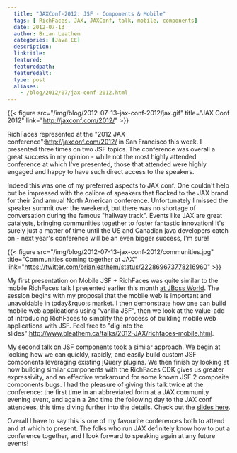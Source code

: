```yaml
---
  title: "JAXConf-2012: JSF - Components & Mobile"
  tags: [ RichFaces, JAX, JAXConf, talk, mobile, components]
  date: 2012-07-13
  author: Brian Leathem
  categories: [Java EE]
  description:
  linktitle:
  featured:
  featuredpath:
  featuredalt:
  type: post
  aliases:
    - /blog/2012/07/jax-conf-2012.html
---
```


{{< figure src="/img/blog/2012-07-13-jax-conf-2012/jax.gif" title="JAX Conf 2012" link="http://jaxconf.com/2012/" >}}

RichFaces represented at the "2012 JAX conference":http://jaxconf.com/2012/ in San Francisco this week.  I presented three times on two JSF topics.  The conference was overall a great success in my opinion - while not the most highly attended conference at which I've presented, those that attended were highly engaged and happy to have such direct access to the speakers.

Indeed this was one of my preferred aspects to JAX conf.  One couldn't help but be impressed with the calibre of speakers that flocked to the JAX brand for their 2nd annual North American conference.  Unfortunately I missed the speaker summit over the weekend, but there was no shortage of conversation during the famous "hallway track".  Events like JAX are great catalysts, bringing communities together to foster fantastic innovation!  It's surely just a matter of time until the US and Canadian java developers catch on - next year's conference will be an even bigger success, I'm sure!

{{< figure src="/img/blog/2012-07-13-jax-conf-2012/communities.jpg" title="Communities coming together at JAX" link="https://twitter.com/brianleathem/status/222869673778216960" >}}

My first presentation on Mobile JSF + RichFaces was quite similar to the mobile RichFaces talk I presented earlier this month [at JBoss World](http://www.bleathem.ca/blog/2012/07/jboss-world-2012.html).  The session begins with my proposal that the mobile web is important and unavoidable in today&rquo;s market.  I then demonstrate how one can build mobile web applications using "vanilla JSF", then we look at the value-add of introducing RichFaces to simplify the process of building mobile web applications with JSF.  Feel free to "dig into the slides":http://www.bleathem.ca/talks/2012-JAX/richfaces-mobile.html.

My second talk on JSF components took a similar approach.  We begin at looking how we can quickly, rapidly, and easily build custom JSF components leveraging existing jQuery plugins.  We then finish by looking at how building similar components with the RichFaces CDK gives us greater expressivity, and an effective workaround for some known JSF 2 composite components bugs.  I had the pleasure of giving this talk twice at the conference: the first time in an abbreviated form at a JAX community evening event, and again a 2nd time the following day to the JAX conf attendees, this time diving further into the details.  Check out the [slides here](http://www.bleathem.ca/talks/2012-JAX/jsf-components.html).

Overall I have to say this is one of my favourite conferences both to attend and at which to present.  The folks who run JAX definitely know how to put a conference together, and I look forward to speaking again at any future events!
